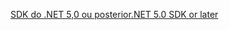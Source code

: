 [<span data-ttu-id="cd496-101">SDK do .NET 5,0 ou posterior</span><span class="sxs-lookup"><span data-stu-id="cd496-101">.NET 5.0 SDK or later</span></span>](https://dotnet.microsoft.com/download/dotnet/5.0)
